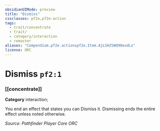 ```yaml
---
obsidianUIMode: preview
title: "Dismiss"
cssclasses: pf2e,pf2e-action
tags:
  - trait/concentrate
  - trait/
  - category/interaction
  - remaster
aliases: "Compendium.pf2e.actionspf2e.Item.AjLSHZSWQ90exdLo"
license: ORC
---
```

# Dismiss `pf2:1`

### [[concentrate]]

**Category** interaction; 




You end an effect that states you can Dismiss it. Dismissing ends the entire effect unless noted otherwise.

*Source: Pathfinder Player Core*
*ORC*